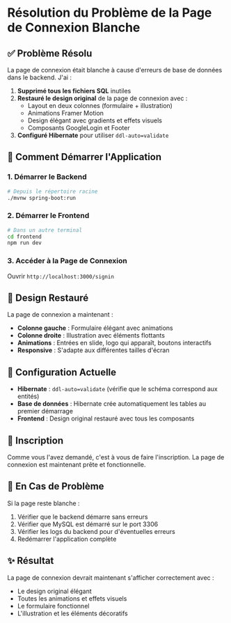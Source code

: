 # Résolution du Problème de la Page de Connexion Blanche

## ✅ Problème Résolu

La page de connexion était blanche à cause d'erreurs de base de données dans le backend. J'ai :

1. **Supprimé tous les fichiers SQL** inutiles
2. **Restauré le design original** de la page de connexion avec :
   - Layout en deux colonnes (formulaire + illustration)
   - Animations Framer Motion
   - Design élégant avec gradients et effets visuels
   - Composants GoogleLogin et Footer
3. **Configuré Hibernate** pour utiliser `ddl-auto=validate`

## 🚀 Comment Démarrer l'Application

### 1. Démarrer le Backend
```bash
# Depuis le répertoire racine
./mvnw spring-boot:run
```

### 2. Démarrer le Frontend
```bash
# Dans un autre terminal
cd frontend
npm run dev
```

### 3. Accéder à la Page de Connexion
Ouvrir `http://localhost:3000/signin`

## 🎨 Design Restauré

La page de connexion a maintenant :
- **Colonne gauche** : Formulaire élégant avec animations
- **Colonne droite** : Illustration avec éléments flottants
- **Animations** : Entrées en slide, logo qui apparaît, boutons interactifs
- **Responsive** : S'adapte aux différentes tailles d'écran

## 🔧 Configuration Actuelle

- **Hibernate** : `ddl-auto=validate` (vérifie que le schéma correspond aux entités)
- **Base de données** : Hibernate crée automatiquement les tables au premier démarrage
- **Frontend** : Design original restauré avec tous les composants

## 📝 Inscription

Comme vous l'avez demandé, c'est à vous de faire l'inscription. La page de connexion est maintenant prête et fonctionnelle.

## 🚨 En Cas de Problème

Si la page reste blanche :
1. Vérifier que le backend démarre sans erreurs
2. Vérifier que MySQL est démarré sur le port 3306
3. Vérifier les logs du backend pour d'éventuelles erreurs
4. Redémarrer l'application complète

## ✨ Résultat

La page de connexion devrait maintenant s'afficher correctement avec :
- Le design original élégant
- Toutes les animations et effets visuels
- Le formulaire fonctionnel
- L'illustration et les éléments décoratifs
